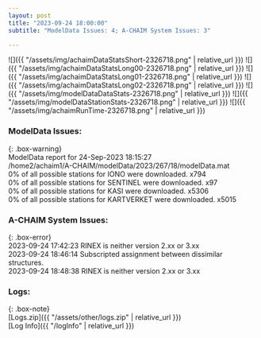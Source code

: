 ```yaml
---
layout: post
title: "2023-09-24 18:00:00"
subtitle: "ModelData Issues: 4; A-CHAIM System Issues: 3"

---
```


![]({{ "/assets/img/achaimDataStatsShort-2326718.png" | relative_url }})
![]({{ "/assets/img/achaimDataStatsLong00-2326718.png" | relative_url }})
![]({{ "/assets/img/achaimDataStatsLong01-2326718.png" | relative_url }})
![]({{ "/assets/img/achaimDataStatsLong02-2326718.png" | relative_url }})
![]({{ "/assets/img/modelDataDataStats-2326718.png" | relative_url }})
![]({{ "/assets/img/modelDataStationStats-2326718.png" | relative_url }})
![]({{ "/assets/img/achaimRunTime-2326718.png" | relative_url }})


### ModelData Issues:  
  
{: .box-warning}  
 ModelData report for 24-Sep-2023 18:15:27   
 /home2/achaim1/A-CHAIM/modelData/2023/267/18/modelData.mat   
 0% of all possible stations for IONO were downloaded. x794   
 0% of all possible stations for SENTINEL were downloaded. x97   
 0% of all possible stations for KASI were downloaded. x5306   
 0% of all possible stations for KARTVERKET were downloaded. x5015   
  
### A-CHAIM System Issues:  
  
{: .box-error}  
2023-09-24 17:42:23 RINEX is neither version 2.xx or 3.xx  
2023-09-24 18:46:14 Subscripted assignment between dissimilar structures.  
2023-09-24 18:48:38 RINEX is neither version 2.xx or 3.xx  

### Logs:  
  
{: .box-note}  
[Logs.zip]({{ "/assets/other/logs.zip" | relative_url }})  
[Log Info]({{ "/logInfo" | relative_url }})  
